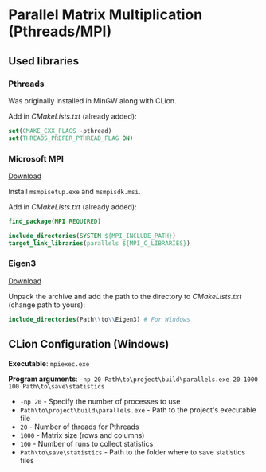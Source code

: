 # Parallel Matrix Multiplication (Pthreads/MPI)

## Used libraries

### Pthreads

Was originally installed in MinGW along with CLion.

Add in *CMakeLists.txt* (already added):

```cmake
set(CMAKE_CXX_FLAGS -pthread)
set(THREADS_PREFER_PTHREAD_FLAG ON)
```

### Microsoft MPI

[Download](https://learn.microsoft.com/en-us/message-passing-interface/microsoft-mpi-release-notes)

Install `msmpisetup.exe` and `msmpisdk.msi`.

Add in *CMakeLists.txt* (already added):

```cmake
find_package(MPI REQUIRED)

include_directories(SYSTEM ${MPI_INCLUDE_PATH})
target_link_libraries(parallels ${MPI_C_LIBRARIES})
```

### Eigen3

[Download](https://gitlab.com/libeigen/eigen/-/archive/3.4.0/eigen-3.4.0.zip)

Unpack the archive and add the path to the directory to *CMakeLists.txt* (change path to yours):

```cmake
include_directories(Path\\to\\Eigen3) # For Windows
```

## CLion Configuration (Windows)

**Executable**: `mpiexec.exe`

**Program arguments**: `-np 20 Path\to\project\build\parallels.exe 20 1000 100 Path\to\save\statistics`

- `-np 20` - Specify the number of processes to use
- `Path\to\project\build\parallels.exe` - Path to the project's executable file
- `20` - Number of threads for Pthreads
- `1000` - Matrix size (rows and columns)
- `100` - Number of runs to collect statistics
- `Path\to\save\statistics` - Path to the folder where to save statistics files